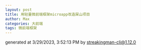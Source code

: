 ```yaml
---
layout: post
title: 用轻量微前端框架microapp改造屎山项目
author: Max
categories: 大前端
tags: 微前端框架
---
```



generated at 3/29/2023, 3:52:13 PM by streakingman-cli@1.12.0